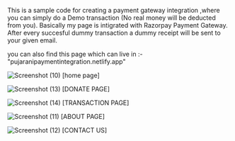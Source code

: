 This is a sample code for creating a payment gateway integration ,where you can simply do a Demo transaction (No real money will be deducted from you). Basically my page is intigrated with Razorpay Payment Gateway. After every succesful dummy transaction a dummy receipt will be sent to your given email.

you can also find this page which can live in :- "pujaranipaymentintegration.netlify.app"

![Screenshot (10)](https://user-images.githubusercontent.com/119795482/208827000-0335aaca-2aa9-458c-91c2-64f0cabed5ff.png)
[home page]

![Screenshot (13)](https://user-images.githubusercontent.com/119795482/208827059-230700ea-eedd-40d4-9a59-09c494bb6783.png)
[DONATE PAGE]

![Screenshot (14)](https://user-images.githubusercontent.com/119795482/208827115-726607cc-50c9-4d57-ab5b-e414f68da190.png)
[TRANSACTION PAGE]

![Screenshot (11)](https://user-images.githubusercontent.com/119795482/208827171-71890dfd-75ec-4f6b-9810-75a27104a5d0.png)
[ABOUT PAGE]

![Screenshot (12)](https://user-images.githubusercontent.com/119795482/208827232-a3b31d15-be94-4ed3-9003-61e91da74416.png)
[CONTACT US]
